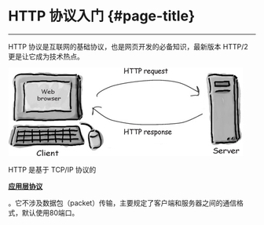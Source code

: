 # HTTP 协议入门 {#page-title}

---

HTTP 协议是互联网的基础协议，也是网页开发的必备知识，最新版本 HTTP/2 更是让它成为技术热点。

![](/assets/import.png)

HTTP 是基于 TCP/IP 协议的

[**应用层协议**](http://www.ruanyifeng.com/blog/2012/05/internet_protocol_suite_part_i.html)

。它不涉及数据包（packet）传输，主要规定了客户端和服务器之间的通信格式，默认使用80端口。

